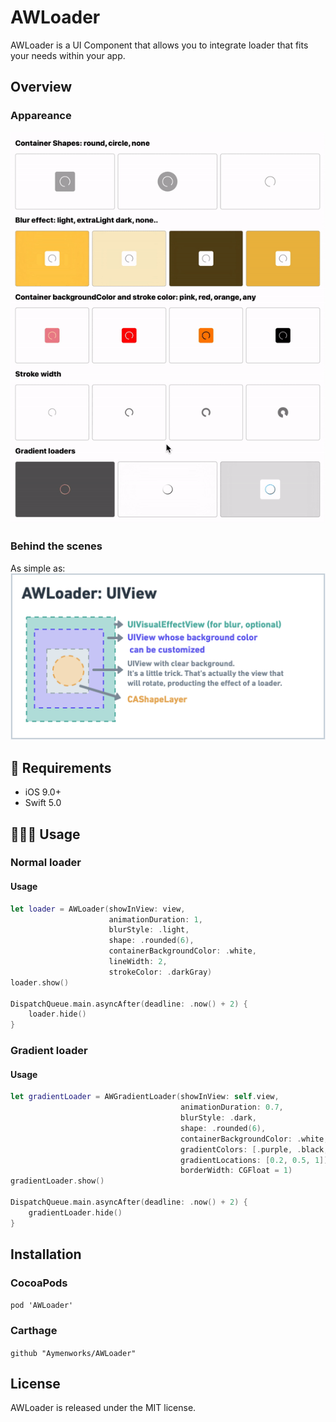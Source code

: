 # AWLoader
 
AWLoader is a UI  Component that allows you to integrate loader that fits your needs within your app.

## Overview

### Appareance

![AWLoader all gif](./AWLoader-all.gif)

###  Behind the scenes

As simple as:
![Whimsical AWLoader](./AWLoaderWhimsical.png)

## 🔶 Requirements

- iOS 9.0+
- Swift 5.0

## 👨🏻‍💻 Usage

### Normal loader

#### Usage
```swift
let loader = AWLoader(showInView: view,
                      animationDuration: 1,
                      blurStyle: .light,
                      shape: .rounded(6),
                      containerBackgroundColor: .white,
                      lineWidth: 2,
                      strokeColor: .darkGray)
loader.show()

DispatchQueue.main.asyncAfter(deadline: .now() + 2) {
    loader.hide()
}
```

### Gradient loader

#### Usage
```swift
let gradientLoader = AWGradientLoader(showInView: self.view,
                                      animationDuration: 0.7,
                                      blurStyle: .dark,
                                      shape: .rounded(6),
                                      containerBackgroundColor: .white,
                                      gradientColors: [.purple, .black, .purple],
                                      gradientLocations: [0.2, 0.5, 1]),
                                      borderWidth: CGFloat = 1)
gradientLoader.show()

DispatchQueue.main.asyncAfter(deadline: .now() + 2) {
    gradientLoader.hide()
}
```

## Installation

### CocoaPods

```pod 'AWLoader'```

### Carthage

```github "Aymenworks/AWLoader"```


## License

AWLoader is released under the MIT license.
